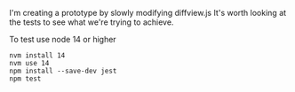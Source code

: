 I'm creating a prototype by slowly modifying diffview.js It's worth looking at the tests to see what we're trying to achieve.

To test use node 14 or higher

```
nvm install 14
nvm use 14
npm install --save-dev jest
npm test
```
